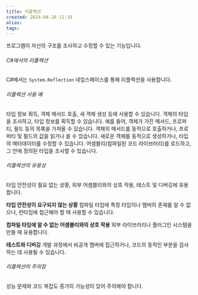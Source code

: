 ```yaml
---
title: 리플렉션
created: 2024-04-26 11:19
alias:
tags:
---
```

프로그램이 
자신의 구조를 조사하고 수정할 수 있는 기능입니다.

###### C#에서의 리플렉션
C#에서는 
`System.Reflection` 네임스페이스를 통해 리플렉션을 사용합니다.
###### 리플렉션 사용 예
타입 정보 획득, 객체 메서드 호출, 새 객체 생성 등에 사용할 수 있습니다.
객체의 타입을 조사하고, 타입 정보를 획득할 수 있습니다. 예를 들어, 객체가 가진 메서드, 프로퍼티, 필드 등의 목록을 가져올 수 있습니다.
객체의 메서드를 동적으로 호출하거나, 프로퍼티 및 필드의 값을 읽거나 쓸 수 있습니다.
새로운 객체를 동적으로 생성하거나, 타입의 메타데이터를 수정할 수 있습니다.
어셈블리(컴파일된 코드 라이브러리)를 로드하고, 그 안에 정의된 타입을 조사할 수 있습니다.



###### 리플렉션의 유용성
타입 안전성이 필요 없는 상황, 
외부 어셈블리와의 상호 작용, 테스트 및 디버깅에 유용합니다.

**타입 안전성이 요구되지 않는 상황**
컴파일 타임에 특정 타입이나 멤버의 존재를 알 수 없으나, 
런타임에 접근해야 할 때 사용할 수 있습니다.

**컴파일 타임에 알 수 없는 어셈블리와의 상호 작용**
외부 라이브러리나 플러그인 시스템을 만들 때 유용합니다.

**테스트와 디버깅**
개발 과정에서 비공개 멤버에 접근하거나, 
코드의 동적인 부분을 검사하는 데 사용될 수 있습니다.

###### 리플렉션의 주의점
성능 문제와 코드 복잡도 증가의 가능성이 있어 주의해야 합니다.
